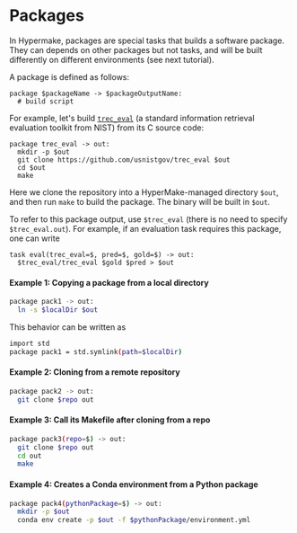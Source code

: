 # Packages

In Hypermake, packages are special tasks that builds a software package. 
They can depends on other packages but not tasks, and will be built differently on different environments (see next tutorial).

A package is defined as follows:
```
package $packageName -> $packageOutputName:
  # build script
```
For example, let's build [`trec_eval`](https://github.com/usnistgov/trec_eval) (a standard information retrieval evaluation toolkit from NIST)
from its C source code:
```
package trec_eval -> out:
  mkdir -p $out
  git clone https://github.com/usnistgov/trec_eval $out
  cd $out
  make
```
Here we clone the repository into a HyperMake-managed directory `$out`, and then run `make` to build the package. The binary will be built in `$out`.

To refer to this  package output, use `$trec_eval` (there is no need to specify `$trec_eval.out`). 
For example, if an evaluation task requires this package, one can write
```
task eval(trec_eval=$, pred=$, gold=$) -> out:
  $trec_eval/trec_eval $gold $pred > $out
```

#### Example 1: Copying a package from a local directory
```bash
package pack1 -> out:
  ln -s $localDir $out
```
This behavior can be written as 
```bash
import std
package pack1 = std.symlink(path=$localDir)
```

#### Example 2: Cloning from a remote repository
```bash
package pack2 -> out:
  git clone $repo out
```

#### Example 3: Call its Makefile after cloning from a repo
```bash
package pack3(repo=$) -> out:
  git clone $repo out
  cd out
  make
```

#### Example 4: Creates a Conda environment from a Python package
```bash
package pack4(pythonPackage=$) -> out:
  mkdir -p $out
  conda env create -p $out -f $pythonPackage/environment.yml
```
